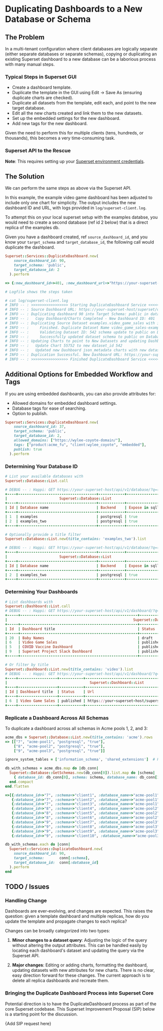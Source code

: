 # Duplicating Dashboards to a New Database or Schema

## The Problem

In a multi-tenant configuration where client databases are logically separate (either separate databases or separate schemas), copying or duplicating an existing Superset dashboard to a new database can be a laborious process with many manual steps.

### Typical Steps in Superset GUI
- Create a dashboard template.
- Duplicate the template in the GUI using Edit -> Save As (ensuring duplicate charts are checked).
- Duplicate all datasets from the template, edit each, and point to the new target database.
- Edit all the new charts created and link them to the new datasets.
- Set up the embedded settings for the new dashboard.
- Add new tags for the new dashboard.

Given the need to perform this for multiple clients (tens, hundreds, or thousands), this becomes a very time-consuming task.

### Superset API to the Rescue

**Note**: This requires setting up your [Superset environment credentials](https://github.com/rdytech/superset-client/blob/develop/doc/setting_up_personal_api_credentials.md).

## The Solution

We can perform the same steps as above via the Superset API.

In this example, the example video game dashboard has been adjusted to include only one chart for simplicity.  The output includes the new dashboard ID and URL, with logs provided in `log/superset-client.log`.

To attempt this on your local superset setup with the examples databse, you would need to create a second database (ref id 2 below) that is a direct replica of the examples db.

Given you have a dashboard created, ref `source_dashboard_id`, and you know your `target_schema` and `target_database_id`, the following call would duplicate the dashboard.

```ruby
Superset::Services::DuplicateDashboard.new(
    source_dashboard_id: 90,
    target_schema: 'public',
    target_database_id: 2
  ).perform

=> {:new_dashboard_id=>401, :new_dashboard_url=>"https://your-superset-host/superset/dashboard/401/", :published=>false}

# Logfile shows the steps taken

# cat log/superset-client.log
# INFO -- : >>>>>>>>>>>>>>>>> Starting DuplicateDashboard Service <<<<<<<<<<<<<<<<<<<<<<
# INFO -- : Source Dashboard URL: https://your-superset-host/superset/dashboard/90/
# INFO -- : Duplicating dashboard 90 into Target Schema: public in database 2
# INFO -- :   Copy Dashboard/Charts Completed - New Dashboard ID: 401
# INFO -- : Duplicating Source Dataset examples.video_game_sales with id 11
# INFO -- :     Finished. Duplicate Dataset Name video_game_sales-example_two with id 542
# INFO -- :     Validating Dataset ID: 542 schema update to public on Database: 2
# INFO -- :     Successfully updated dataset schema to public on Database: 2
# INFO -- : Updating Charts to point to New Datasets and updating Dashboard json_metadata ...
# INFO -- :   Update Chart 55752 to new dataset_id 542
# INFO -- :   Updated new Dashboard json_metadata charts with new dataset ids
# INFO -- : Duplication Successful. New Dashboard URL: https://your-superset-host/superset/dashboard/401/
# INFO -- : >>>>>>>>>>>>>>>>> Finished DuplicateDashboard Service <<<<<<<<<<<<<<<<<<<<<<
```

## Additional Options for Embedded Workflow and Tags

If you are using embedded dashboards, you can also provide attributes for:
- Allowed domains for embedded dashboard settings.
- Database tags for ease of searching.
- Option to publish.

```ruby
Superset::Services::DuplicateDashboard.new(
    source_dashboard_id: 37,
    target_schema: 'public',
    target_database_id: 2,
    allowed_domains: ["https://wylee-coyote-domain/"],
    tags: ["product:acme_fu", "client:wylee_coyote", "embedded"],
    publish: true
  ).perform
```

### Determining Your Database ID

```ruby
# List your available databases with
Superset::Database::List.call

# DEBUG -- : Happi: GET https://your-superset-host/api/v1/database/?q=(page:0,page_size:100), {}
+----+------------------------------------+------------+------------------+
|                        Superset::Database::List                         |
+----+------------------------------------+------------+------------------+
| Id | Database name                      | Backend    | Expose in sqllab |
+----+------------------------------------+------------+------------------+
| 1  | examples                           | postgresql | true             |
| 2  | examples_two                       | postgresql | true             |
+----+------------------------------------+------------+------------------+

# Optionally provide a title filter
Superset::Database::List.new(title_contains: 'examples_two').list

# DEBUG -- : Happi: GET https://your-superset-host/api/v1/database/?q=(filters:!((col:database_name,opr:ct,value:'examples')),page:0,page_size:100), {}
+----+------------------------------------+------------+------------------+
|                        Superset::Database::List                         |
+----+------------------------------------+------------+------------------+
| Id | Database name                      | Backend    | Expose in sqllab |
+----+------------------------------------+------------+------------------+
| 2  | examples_two                       | postgresql | true             |
+----+------------------------------------+------------+------------------+
```

### Determining Your Dashboards

```ruby
# List dashboards with
Superset::Dashboard::List.call
# DEBUG -- : Happi: GET https://your-superset-host/api/v1/dashboard/?q=(page:0,page_size:100), {}
+-----+------------------------------------------------------+-----------+--------------------------------------------------------------------+
|                                                          Superset::Dashboard::List                                                          |
+-----+------------------------------------------------------+-----------+--------------------------------------------------------------------+
| Id  | Dashboard title                                      | Status    | Url                                                                |
+-----+------------------------------------------------------+-----------+--------------------------------------------------------------------+
| 20  | Baby Names                                           | draft     | https://your-superset-host/superset/dashboard/20/                  |
| 6   | Video Game Sales                                     | published | https://your-superset-host/superset/dashboard/6/                   |
| 5   | COVID Vaccine Dashboard                              | published | https://your-superset-host/superset/dashboard/5/                   |
| 9   | Superset Project Slack Dashboard                     | published | https://your-superset-host/superset/dashboard/9/                   |
+-----+------------------------------------------------------+-----------+--------------------------------------------------------------------+

# Or filter by title
Superset::Dashboard::List.new(title_contains: 'video').list
# DEBUG -- : Happi: GET https://your-superset-host/api/v1/dashboard/?q=(filters:!((col:dashboard_title,opr:ct,value:'video')),page:0,page_size:100), {}
+----+------------------+-----------+------------------------------------------------------------------+
|                                      Superset::Dashboard::List                                       |
+----+------------------+-----------+------------------------------------------------------------------+
| Id | Dashboard title  | Status    | Url                                                              |
+----+------------------+-----------+------------------------------------------------------------------+
| 6  | Video Game Sales | published | https://your-superset-host/superset/dashboard/6/ |
+----+------------------+-----------+------------------------------------------------------------------+
```

### Replicate a Dashboard Across All Schemas

To duplicate a dashboard across all schemas in Acme pools 1, 2, and 3:

```ruby
acme_dbs = Superset::Database::List.new(title_contains: 'acme').rows
=> [["7", "acme-pool1", "postgresql", "true"],
    ["8", "acme-pool2", "postgresql", "true"], 
    ["9", "acme-pool3", "postgresql", "true"]]

ignore_system_tables = ['information_schema', 'shared_extensions']  # PostgreSQL system schemas

db_with_schemas = acme_dbs.map do |db_conn|
  Superset::Database::GetSchemas.new(db_conn[0]).list.map do |schema|
    { database_id: db_conn[0], schema: schema, database_name: db_conn[1] } unless ignore_system_tables.include?(schema)
  end.compact
end.flatten

=>[{:database_id=>"7", :schema=>"client1", :database_name=>"acme-pool1"},
   {:database_id=>"7", :schema=>"client2", :database_name=>"acme-pool1"},
   {:database_id=>"7", :schema=>"client3", :database_name=>"acme-pool1"},
   {:database_id=>"8", :schema=>"client4", :database_name=>"acme-pool2"},
   {:database_id=>"8", :schema=>"client5", :database_name=>"acme-pool2"},
   {:database_id=>"8", :schema=>"client6", :database_name=>"acme-pool2"},
   {:database_id=>"9", :schema=>"client7", :database_name=>"acme-pool3"},
   {:database_id=>"9", :schema=>"client8", :database_name=>"acme-pool3"},
   {:database_id=>"9", :schema=>"client9", :database_name=>"acme-pool3"},
   {:database_id=>"9", :schema=>"client10", :database_name=>"acme-pool3"}]

db_with_schemas.each do |conn|
  Superset::Services::DuplicateDashboard.new(
    source_dashboard_id: 90,
    target_schema:       conn[:schema],
    target_database_id:  conn[:database_id]
  ).perform
end
```

## TODO / Issues

### Handling Change

Dashboards are ever-evolving, and changes are expected. This raises the question: given a template dashboard and multiple replicas, how do you update the template and propagate changes to each replica?

Changes can be broadly categorized into two types:

1. **Minor changes to a dataset query**: Adjusting the logic of the query without altering the output attributes. This can be handled easily by locating each dashboard's dataset and updating the query via the Superset API.

2. **Major changes**: Editing or adding charts, formatting the dashboard, updating datasets with new attributes for new charts. There is no clear, easy direction forward for these changes. The current approach is to delete all replica dashboards and recreate them.

### Bringing the Duplicate Dashboard Process into Superset Core

Potential direction is to have the DuplicateDashboard process as part of the core Superset codebase. This Superset Improvement Proposal (SIP) below is a starting point for the discussion.

{Add SIP request here}
